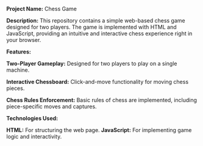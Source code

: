 **Project Name:** Chess Game

**Description:** This repository contains a simple web-based chess game designed for two players. The game is implemented with HTML and JavaScript, providing an intuitive and interactive chess experience right in your browser.

**Features:** 
  
  **Two-Player Gameplay:** Designed for two players to play on a single machine.
  
  **Interactive Chessboard:** Click-and-move functionality for moving chess pieces.
  
  **Chess Rules Enforcement:** Basic rules of chess are implemented, including piece-specific moves and captures.

**Technologies Used:**

  **HTML:** For structuring the web page.
  **JavaScript:** For implementing game logic and interactivity.
